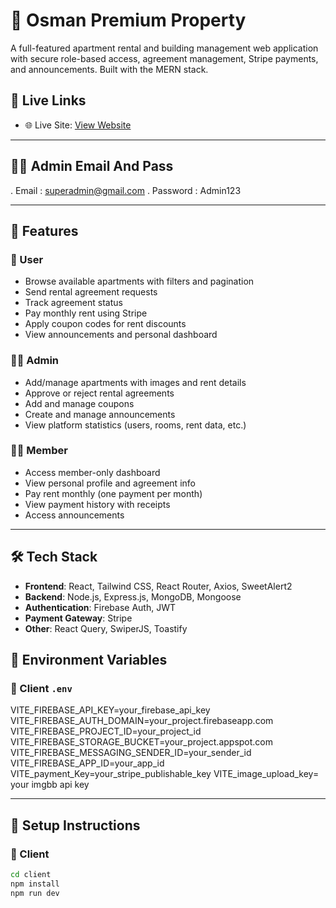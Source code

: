 # 🏢 Osman Premium Property

A full-featured apartment rental and building management web application with secure role-based access, agreement management, Stripe payments, and announcements. Built with the MERN stack.

## 🔗 Live Links

- 🌐 Live Site: [View Website](https://osman-premium-property.web.app/)

---
## 👨‍💼 Admin Email And Pass 

. Email : superadmin@gmail.com
. Password : Admin123

---

## 🚀 Features

### 👤 User
- Browse available apartments with filters and pagination
- Send rental agreement requests
- Track agreement status
- Pay monthly rent using Stripe
- Apply coupon codes for rent discounts
- View announcements and personal dashboard

### 👨‍💼 Admin
- Add/manage apartments with images and rent details
- Approve or reject rental agreements
- Add and manage coupons
- Create and manage announcements
- View platform statistics (users, rooms, rent data, etc.)

### 🧑‍💼 Member
- Access member-only dashboard
- View personal profile and agreement info
- Pay rent monthly (one payment per month)
- View payment history with receipts
- Access announcements

---

## 🛠️ Tech Stack

- **Frontend**: React, Tailwind CSS, React Router, Axios, SweetAlert2
- **Backend**: Node.js, Express.js, MongoDB, Mongoose
- **Authentication**: Firebase Auth, JWT
- **Payment Gateway**: Stripe
- **Other**: React Query, SwiperJS, Toastify


## 🔐 Environment Variables

### 🔸 Client `.env`

VITE_FIREBASE_API_KEY=your_firebase_api_key
VITE_FIREBASE_AUTH_DOMAIN=your_project.firebaseapp.com
VITE_FIREBASE_PROJECT_ID=your_project_id
VITE_FIREBASE_STORAGE_BUCKET=your_project.appspot.com
VITE_FIREBASE_MESSAGING_SENDER_ID=your_sender_id
VITE_FIREBASE_APP_ID=your_app_id
VITE_payment_Key=your_stripe_publishable_key
VITE_image_upload_key= your imgbb api key


---

## 🧪 Setup Instructions

### 🔧 Client
```bash
cd client
npm install
npm run dev

